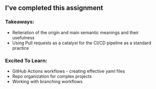 ## I've completed this assignment

### Takeaways:
- Reiteration of the origin and main semantic meanings and their usefulness
- Using Pull requests as a catalyst for the CI/CD pipeline as a standard practice

### Excited To Learn:
- GitHub Actions workflows - creating effective yaml files
- Repo organization for complex projects
- Working with branching workflows
